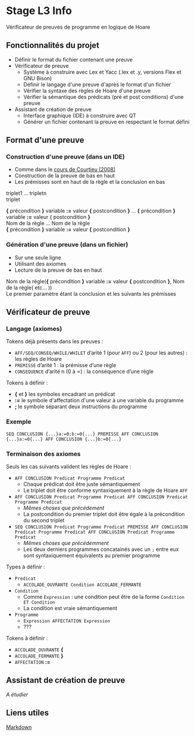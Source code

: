 # Stage L3 Info

Vérificateur de preuves de programme en logique de Hoare

## Fonctionnalités du projet

* Définir le format du fichier contenant une preuve
* Vérificateur de preuve
    * Système à construire avec Lex et Yacc (.lex et .y, versions Flex et GNU Bison)
    * Définir le langage d'une preuve d'après le format d'un fichier
    * Vérifier la syntaxe des règles de Hoare d'une preuve
    * Vérifier la sémantique des prédicats (pré et post conditions) d'une preuve
* Assistant de création de preuve
    * Interface graphique (IDE) à construire avec QT
    * Générer un fichier contenant la preuve en respectant le format défini

## Format d'une preuve

### Construction d'une preuve (dans un IDE)

* Comme dans le [cours de Courtieu (2008)](http://cedric.cnam.fr/~courtiep/downloads/hoare.pdf "Outils de preuve et vérification - Courtieu, 2008")
* Construction de la preuve de bas en haut
* Les prémisses sont en haut de la règle et la conclusion en bas

triplet1 ... tripletn  
      triplet

**{** précondition **}** variable **:=** valeur **{** postcondition **}** ... **{** précondition **}** variable **:=** valeur { postcondition **}**  
Nom de la règle ... Nom de la règle  
**{** précondition **}** variable **:=** valeur **{** postcondition **}**

### Génération d'une preuve (dans un fichier)

* Sur une seule ligne
* Utilisant des axiomes
* Lecture de la preuve de bas en haut

Nom de la règle(**{** précondition **}** variable **:=** valeur **{** postcondition **}**, Nom de la règle( etc... ))  
Le premier paramètre étant la conclusion et les suivants les prémisses

## Vérificateur de preuve

### Langage (axiomes)

Tokens déjà présents dans les preuves :
* `AFF/SEQ/CONSEQ/WHILE/WHILET` d’arité 1 (pour `AFF`) ou 2 (pour les autres) : les règles de Hoare
* `PREMISSE` d’arité 1 : la prémisse d’une règle
* `CONSEQUENCE` d’arité n (0 à ∝) : la conséquence d’une règle

Tokens à définir :
* **{** et **}** les symboles encadrant un prédicat
* **:=** le symbole d'affectation d'une valeur à une variable du programme
* **;** le symbole séparant deux instructions du programme

### Exemple

`SEQ CONCLUSION {...}a:=0;b:=0{...} PREMISSE AFF CONCLUSION {...}a:=0{...} AFF CONCLUSION {...}b:=0{...}`

### Terminaison des axiomes

Seuls les cas suivants valident les règles de Hoare :
* `AFF CONCLUSION Predicat Programme Predicat`
    * Chaque prédicat doit être juste sémantiquement
    * Le triplet doit être conforme syntaxiquement à la règle de Hoare `AFF`
* `AFF CONCLUSION Predicat Programme Predicat AFF CONCLUSION Predicat Programme Predicat`
    * *Mêmes choses que précédement*
    * La postcondition du premier triplet doit être égale à la précondition du second triplet
* `SEQ CONCLUSION Predicat Programme Predicat PREMISSE AFF CONCLUSION Predicat Programme Predicat AFF CONCLUSION Predicat Programme Predicat`
    * *Mêmes choses que précédemment*
    * Les deux derniers programmes concatainés avec un `;` entre eux sont syntaxiquement équivalents au premier programme

Types à définir :
* `Predicat`
    * `ACCOLADE_OUVRANTE Condition ACCOLADE_FERMANTE`
* `Condition`
    * Comme `Expression` : une condition peut être de la forme `Condition ET Condition`
    * La condition est vraie sémantiquement
* `Programme`
    * `Expression AFFECTATION Expression`
    * ???

Tokens à définir :
* `ACCOLADE_OUVRANTE` **{**
* `ACCOLADE_FERMANTE` **}**
* `AFFECTATION` **:=**

## Assistant de création de preuve

*A étudier*

## Liens utiles

[Markdown](https://fr.wikipedia.org/wiki/Markdown)
